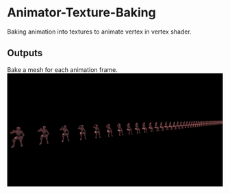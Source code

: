 # Animator-Texture-Baking
Baking animation into textures to animate vertex in vertex shader.

## Outputs
Bake a mesh for each animation frame.
![animated-frame-mesh](https://github.com/harlan0103/Animator-Texture-Baking/blob/main/Outputs/generate_animated_frame_mesh.png)
